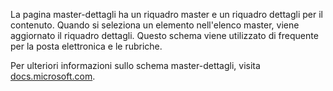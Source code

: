 ﻿La pagina master-dettagli ha un riquadro master e un riquadro dettagli per il contenuto. Quando si seleziona un elemento nell'elenco master, viene aggiornato il riquadro dettagli. Questo schema viene utilizzato di frequente per la posta elettronica e le rubriche.

Per ulteriori informazioni sullo schema master-dettagli, visita [docs.microsoft.com](https://docs.microsoft.com/windows/uwp/controls-and-patterns/master-details).
